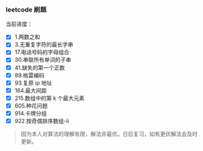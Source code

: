 ### leetcode 刷题

当前进度：

- [x] 1.两数之和
- [x] 3.无重复字符的最长字串
- [x] 17.电话号码的字母组合
- [x] 30.串联所有单词的子串
- [x] 41.缺失的第一个正数
- [x] 89.格雷编码
- [x] 93.复原 ip 地址
- [x] 164.最大间距
- [x] 215.数组中的第 k 个最大元素
- [x] 605.种花问题
- [x] 914.卡牌分组
- [x] 922.按奇偶排序数组-ii

> 因为本人对算法的理解有限，解法非最优。日后复习，如有更优解法会及时更新。

